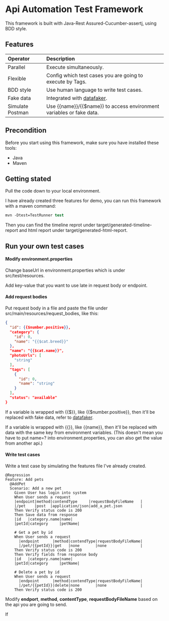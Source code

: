 Api Automation Test Framework
========================

This framework is built with Java-Rest Assured-Cucumber-assertj, using BDD style.

Features
--------------
| Operator                  | Description                                                         |
| :------------------------ | :------------------------------------------------------------------ |
| Parallel                  | Execute simultaneously.                                             |
| Flexible                  | Config which test cases you are going to execute by Tags.           |
| BDD style                 | Use human language to write test cases.                             |
| Fake data                 | Integrated with [datafaker](https://www.datafaker.net/).            |
| Simulate Postman          | Use {{name}}/{{$name}} to access environment variables or fake data.|

Precondition
---------------
Before you start using this framework, make sure you have installed these tools:
- Java
- Maven

Getting stated
---------------
Pull the code down to your local environment.

I have already created three features for demo, you can run this framework with a maven command:
```tcsh
mvn -Dtest=TestRunner test
```

Then you can find the timeline reprot under target/generated-timeline-report and html report under target/generated-html-report.

Run your own test cases
-----------------
#### Modify environment.properties
Change baseUrl in environment.properties which is under src/test/resources.

Add key-value that you want to use late in request body or endpoint.

#### Add request bodies
Put request body in a file and paste the file under src/main/resources/request_bodies, like this:
```json
{
  "id": {{$number.positive}},
  "category": {
    "id": 0,
    "name": "{{$cat.breed}}"
  },
  "name": "{{$cat.name}}",
  "photoUrls": [
    "string"
  ],
  "tags": [
    {
      "id": 0,
      "name": "string"
    }
  ],
  "status": "available"
}
```
If a variable is wrapped with {{$}}, like {{$number.positive}}, then it'll be replaced with fake data, refer to [datafaker](https://www.datafaker.net/).

If a variable is wrapped with {{}}, like {{name}}, then it'll be replaced with data with the same key from environment variables. (This doesn't mean you have to put name=? into environment.properties, you can also get the value from another api.)

#### Write test cases
Write a test case by simulating the features file I've already created.
```gherkin
@Regression
Feature: Add pets
  @AddPet
  Scenario: Add a new pet
    Given User has login into system
    When User sends a request
    |endpoint|method|contendType     |requestBodyFileName   |
    |/pet    |post  |application/json|add_a_pet.json        |
    Then Verify status code is 200
    Then Save data from response
    |id   |category.name|name|
    |petId|category     |petName|

    # Get a pet by id
    When User sends a request
      |endpoint      |method|contendType|requestBodyFileName|
      |/pet/{{petId}}|get   |none       |none               |
    Then Verify status code is 200
    Then Verify fields from response body
    |id   |category.name|name|
    |petId|category     |petName|

    # Delete a pet by id
    When User sends a request
      |endpoint      |method|contendType|requestBodyFileName|
      |/pet/{{petId}}|delete|none       |none               |
    Then Verify status code is 200
```
Modify **endport**, **method**, **contentType**, **requestBodyFileName** based on the api you are going to send.

If 
